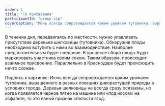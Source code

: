 ```yaml
---
order: 1
title: "ТК присвоение"
participantId: "group-zip"
coverCaption: "Июнь всегда сопровождается ярким урожаем тутовника, выращенного в разных локациях дикорастущей природы в условиях города. Деревья шелковицы не всегда сразу осязаемы, но когда появляется черное пятно на машине или «под носом» на асфальте, то это явный признак спелости ягод."
---
```


В течении дня, передвигаясь по местности, нужно улавливать присутствие деревьев шелковицы (тутовника). Обнаружив плоды необходимо вступить с ними во взаимодействие. Наиболее предпочтительным будет поедание. В процессе сбора плоды будут маркировать участника своим соком. Таким образом, происходит взаимное присвоение. Параллельно в Краснодаре будет происходить нечто схожее.


Подпись к картинке: Июнь всегда сопровождается ярким урожаем тутовника, выращенного в разных локациях дикорастущей природы в условиях города. Деревья шелковицы не всегда сразу осязаемы, но когда появляется черное пятно на машине или «под носом» на асфальте, то это явный признак спелости ягод.
